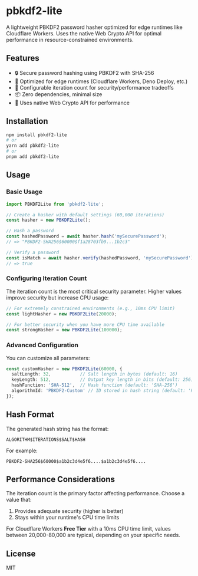 # pbkdf2-lite

A lightweight PBKDF2 password hasher optimized for edge runtimes like Cloudflare Workers. Uses the native Web Crypto API for optimal performance in resource-constrained environments.

## Features

- 🔒 Secure password hashing using PBKDF2 with SHA-256
- 🚀 Optimized for edge runtimes (Cloudflare Workers, Deno Deploy, etc.)
- 🧪 Configurable iteration count for security/performance tradeoffs
- 📦 Zero dependencies, minimal size
- 🔄 Uses native Web Crypto API for performance

## Installation

```bash
npm install pbkdf2-lite
# or
yarn add pbkdf2-lite
# or
pnpm add pbkdf2-lite
```

## Usage

### Basic Usage

```typescript
import PBKDF2Lite from 'pbkdf2-lite';

// Create a hasher with default settings (60,000 iterations)
const hasher = new PBKDF2Lite();

// Hash a password
const hashedPassword = await hasher.hash('mySecurePassword');
// => "PBKDF2-SHA256$60000$f1a28703fb9...1b2c3"

// Verify a password
const isMatch = await hasher.verify(hashedPassword, 'mySecurePassword');
// => true
```

### Configuring Iteration Count

The iteration count is the most critical security parameter. Higher values improve security but increase CPU usage:

```typescript
// For extremely constrained environments (e.g., 10ms CPU limit)
const lightHasher = new PBKDF2Lite(20000);

// For better security when you have more CPU time available
const strongHasher = new PBKDF2Lite(100000);
```

### Advanced Configuration

You can customize all parameters:

```typescript
const customHasher = new PBKDF2Lite(60000, {
  saltLength: 32,           // Salt length in bytes (default: 16)
  keyLength: 512,           // Output key length in bits (default: 256)
  hashFunction: 'SHA-512',  // Hash function (default: 'SHA-256')
  algorithmId: 'PBKDF2-Custom' // ID stored in hash string (default: 'PBKDF2-SHA256')
});
```

## Hash Format

The generated hash string has the format:

```
ALGORITHM$ITERATIONS$SALT$HASH
```

For example:
```
PBKDF2-SHA256$60000$a1b2c3d4e5f6....$a1b2c3d4e5f6....
```

## Performance Considerations

The iteration count is the primary factor affecting performance. Choose a value that:

1. Provides adequate security (higher is better)
2. Stays within your runtime's CPU time limits

For Cloudflare Workers **Free Tier** with a 10ms CPU time limit, values between 20,000-80,000 are typical, depending on your specific needs.

## License

MIT 